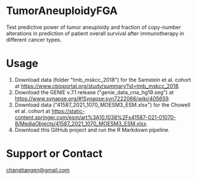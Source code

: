 # TumorAneuploidyFGA
Test predictive power of tumor aneuploidy and fraction of copy-number alterations in prediction of patient overall survival after immunotherapy in different cancer types.

# Usage
1. Download data (folder "tmb_mskcc_2018") for the Samstein et al. cohort at https://www.cbioportal.org/study/summary?id=tmb_mskcc_2018. 
2. Download the GENIE v.7.1 release ("genie_data_cna_hg19.seg") at https://www.synapse.org/#!Synapse:syn7222066/wiki/405659. 
3. Download data ("41587_2021_1070_MOESM3_ESM.xlsx") for the Chowell et al. cohort at https://static-content.springer.com/esm/art%3A10.1038%2Fs41587-021-01070-8/MediaObjects/41587_2021_1070_MOESM3_ESM.xlsx. 
4. Download this GitHub project and run the R Markdown pipeline.

# Support or Contact
changtiangen@gmail.com
